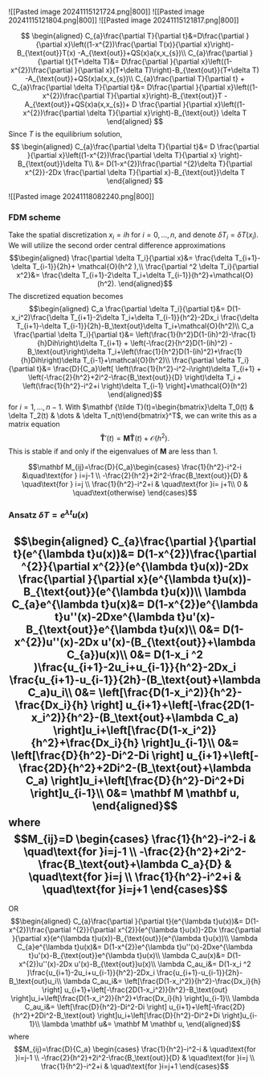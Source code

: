 ![[Pasted image 20241115121724.png|800]]
![[Pasted image 20241115121804.png|800]]
![[Pasted image 20241115121817.png|800]]


$$
\begin{aligned}
C_{a}\frac{\partial T}{\partial t}&=D\frac{\partial }{\partial x}\left((1-x^{2})\frac{\partial T(x)}{\partial x}\right)-B_{\text{out}}T(x) -A_{\text{out}}+QS(x)a(x,x_{s})\\
C_{a}\frac{\partial }{\partial t}(T+\delta T)&= D\frac{\partial }{\partial x}\left((1-x^{2})\frac{\partial }{\partial x}(T+\delta T)\right)-B_{\text{out}}(T+\delta T) -A_{\text{out}}+QS(x)a(x,x_{s})\\
C_{a}\frac{\partial T}{\partial t} + C_{a}\frac{\partial \delta T}{\partial t}&= D\frac{\partial }{\partial x}\left((1-x^{2})\frac{\partial T}{\partial x}\right)-B_{\text{out}}T -A_{\text{out}}+QS(x)a(x,x_{s})+ D \frac{\partial }{\partial x}\left((1-x^{2})\frac{\partial \delta T}{\partial x}\right)-B_{\text{out}} \delta T
\end{aligned}
$$
Since $T$ is the equilibrium solution,
$$
\begin{aligned}
C_{a}\frac{\partial \delta T}{\partial t}&= D \frac{\partial }{\partial x}\left((1-x^{2})\frac{\partial \delta T}{\partial x} \right)-B_{\text{out}}\delta T\\
&= D(1-x^{2})\frac{\partial ^{2}\delta T}{\partial x^{2}}-2Dx \frac{\partial \delta T}{\partial x}-B_{\text{out}}\delta T
\end{aligned}
$$


![[Pasted image 20241118082240.png|800]]

### FDM scheme
Take the spatial discretization $x_i=ih$ for $i=0,\dots, n$, and denote $\delta T_i=\delta T(x_i)$. We will utilize the second order central difference approximations
$$\begin{aligned}
\frac{\partial \delta T_i}{\partial x}&= \frac{\delta T_{i+1}-\delta T_{i-1}}{2h}+ \mathcal{O}(h^2 ),\\
\frac{\partial ^2 \delta T_i}{\partial x^2}&= \frac{\delta T_{i+1}-2\delta T_i+\delta T_{i-1}}{h^2}+\mathcal{O}(h^2).
\end{aligned}$$
The discretized equation becomes
$$\begin{aligned}
C_a \frac{\partial \delta T_i}{\partial t}&= D(1-x_i^2)\frac{\delta T_{i+1}-2\delta T_i+\delta T_{i-1}}{h^2}-2Dx_i \frac{\delta T_{i+1}-\delta T_{i-1}}{2h}-B_\text{out}\delta T_i+\mathcal{O}(h^2)\\
C_a \frac{\partial \delta T_i}{\partial t}&= \left(\frac{1}{h^2}D(1-(ih)^2)-\frac{1}{h}Dih\right)\delta T_{i+1} + \left(-\frac{2}{h^2}D(1-(ih)^2) -B_\text{out}\right)\delta T_i+\left(\frac{1}{h^2}D(1-(ih)^2)+\frac{1}{h}Dih\right)\delta T_{i-1}+\mathcal{O}(h^2)\\
\frac{\partial \delta T_i}{\partial t}&= \frac{D}{C_a}\left[ \left(\frac{1}{h^2}-i^2-i\right)\delta T_{i+1} + \left(-\frac{2}{h^2}+2i^2-\frac{B_\text{out}}{D} \right)\delta T_i + \left(\frac{1}{h^2}-i^2+i \right)\delta T_{i-1} \right]+\mathcal{O}(h^2)
\end{aligned}$$
for $i=1,\dots,n-1$. With $\mathbf {\tilde T}(t)=\begin{bmatrix}\delta T_0(t)  &  \delta T_2(t)  & \dots   &  \delta T_n(t)\end{bmatrix}^T$, we can write this as a matrix equation
$$\mathbf {\tilde T}'(t)=\mathbf M \mathbf {\tilde T}(t)+\mathcal{O}(h^2).$$
This is stable if and only if the eigenvalues of $\mathbf M$ are less than $1$.

$$\mathbf M_{ij}=\frac{D}{C_a}\begin{cases}
\frac{1}{h^2}-i^2-i &\quad\text{for } i=j-1 \\
-\frac{2}{h^2}+2i^2-\frac{B_\text{out}}{D} & \quad\text{for } i=j \\
\frac{1}{h^2}-i^2+i & \quad\text{for }i= j+1\\
0 & \quad\text{otherwise}
\end{cases}$$


### Ansatz $\delta T=e^{\lambda t}u(x)$ 
$$\begin{aligned}
C_{a}\frac{\partial }{\partial t}(e^{\lambda t}u(x))&=  D(1-x^{2})\frac{\partial ^{2}}{\partial x^{2}}(e^{\lambda t}u(x))-2Dx \frac{\partial }{\partial x}(e^{\lambda t}u(x))-B_{\text{out}}(e^{\lambda t}u(x))\\
\lambda C_{a}e^{\lambda t}u(x)&= D(1-x^{2})e^{\lambda t}u''(x)-2Dxe^{\lambda t}u'(x)-B_{\text{out}}e^{\lambda t}u(x)\\
0&= D(1-x^{2})u''(x)-2Dx u'(x)-(B_{\text{out}}+\lambda C_{a})u(x)\\
0&= D(1-x_i ^2 )\frac{u_{i+1}-2u_i+u_{i-1}}{h^2}-2Dx_i \frac{u_{i+1}-u_{i-1}}{2h}-(B_\text{out}+\lambda C_a)u_i\\
0&= \left[\frac{D(1-x_i^2)}{h^2}-\frac{Dx_i}{h} \right] u_{i+1}+\left[-\frac{2D(1-x_i^2)}{h^2}-(B_\text{out}+\lambda C_a) \right]u_i+\left[\frac{D(1-x_i^2)}{h^2}+\frac{Dx_i}{h} \right]u_{i-1}\\
0&= \left[\frac{D}{h^2}-Di^2-Di \right] u_{i+1}+\left[-\frac{2D}{h^2}+2Di^2-(B_\text{out}+\lambda C_a) \right]u_i+\left[\frac{D}{h^2}-Di^2+Di \right]u_{i-1}\\
0&= \mathbf M \mathbf u,
\end{aligned}$$
where 
$$M_{ij}=D \begin{cases}
\frac{1}{h^2}-i^2-i & \quad\text{for }i=j-1 \\
-\frac{2}{h^2}+2i^2-\frac{B_\text{out}+\lambda C_a}{D} & \quad\text{for }i=j \\
\frac{1}{h^2}-i^2+i & \quad\text{for }i=j+1 
\end{cases}$$
---
OR
$$\begin{aligned}
C_{a}\frac{\partial }{\partial t}(e^{\lambda t}u(x))&=  D(1-x^{2})\frac{\partial ^{2}}{\partial x^{2}}(e^{\lambda t}u(x))-2Dx \frac{\partial }{\partial x}(e^{\lambda t}u(x))-B_{\text{out}}(e^{\lambda t}u(x))\\
\lambda C_{a}e^{\lambda t}u(x)&= D(1-x^{2})e^{\lambda t}u''(x)-2Dxe^{\lambda t}u'(x)-B_{\text{out}}e^{\lambda t}u(x)\\
\lambda C_au(x)&= D(1-x^{2})u''(x)-2Dx u'(x)-B_{\text{out}}u(x)\\
\lambda C_au_i&= D(1-x_i ^2 )\frac{u_{i+1}-2u_i+u_{i-1}}{h^2}-2Dx_i \frac{u_{i+1}-u_{i-1}}{2h}-B_\text{out}u_i\\
\lambda C_au_i&= \left[\frac{D(1-x_i^2)}{h^2}-\frac{Dx_i}{h} \right] u_{i+1}+\left[-\frac{2D(1-x_i^2)}{h^2}-B_\text{out} \right]u_i+\left[\frac{D(1-x_i^2)}{h^2}+\frac{Dx_i}{h} \right]u_{i-1}\\
\lambda C_au_i&= \left[\frac{D}{h^2}-Di^2-Di \right] u_{i+1}+\left[-\frac{2D}{h^2}+2Di^2-B_\text{out} \right]u_i+\left[\frac{D}{h^2}-Di^2+Di \right]u_{i-1}\\
\lambda \mathbf u&= \mathbf M \mathbf u,
\end{aligned}$$
where
$$M_{ij}=\frac{D}{C_a} \begin{cases}
\frac{1}{h^2}-i^2-i & \quad\text{for }i=j-1 \\
-\frac{2}{h^2}+2i^2-\frac{B_\text{out}}{D} & \quad\text{for }i=j \\
\frac{1}{h^2}-i^2+i & \quad\text{for }i=j+1 
\end{cases}$$
